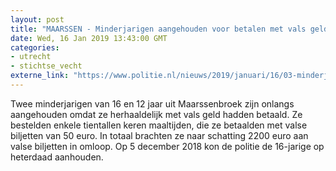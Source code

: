 ```yaml
---
layout: post
title: "MAARSSEN - Minderjarigen aangehouden voor betalen met vals geld"
date: Wed, 16 Jan 2019 13:43:00 GMT
categories: 
- utrecht 
- stichtse_vecht 
externe_link: "https://www.politie.nl/nieuws/2019/januari/16/03-minderjarigen-aangehouden-voor-betalen-met-vals-geld.html"
---
```


Twee minderjarigen van 16 en 12 jaar uit Maarssenbroek zijn onlangs aangehouden omdat ze herhaaldelijk met vals geld hadden betaald. Ze bestelden enkele tientallen keren maaltijden, die ze betaalden met valse biljetten van 50 euro. In totaal brachten ze naar schatting 2200 euro aan valse biljetten in omloop.
Op 5 december 2018 kon de politie de 16-jarige op heterdaad aanhouden.
